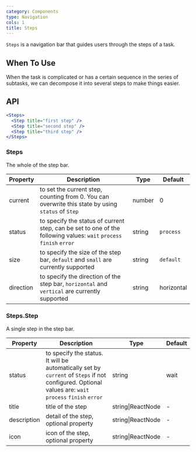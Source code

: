 ```yaml
---
category: Components
type: Navigation
cols: 1
title: Steps
---
```


`Steps` is a navigation bar that guides users through the steps of a task.

## When To Use

When the task is complicated or has a certain sequence in the series of subtasks, we can decompose it into several steps to make things easier.

## API

```jsx
<Steps>
  <Step title="first step" />
  <Step title="second step" />
  <Step title="third step" />
</Steps>
```

### Steps

The whole of the step bar.

Property | Description | Type | Default
-----|-----|-----|------
current | to set the current step, counting from 0. You can overwrite this state by using `status` of `Step` | number | 0
status | to specify the status of current step, can be set to one of the following values: `wait` `process` `finish` `error` | string | `process`
size | to specify the size of the step bar, `default` and `small` are currently supported | string | `default`
direction | to specify the direction of the step bar, `horizontal` and `vertical` are currently supported | string | horizontal

### Steps.Step

A single step in the step bar.

Property | Description | Type | Default
-----|-----|-----|------
status | to specify the status. It will be automatically set by `current` of `Steps` if not configured. Optional values are: `wait` `process` `finish` `error` | string | wait
title | title of the step | string\|ReactNode | -
description | detail of the step, optional property | string\|ReactNode | -
icon | icon of the step, optional property | string\|ReactNode | -
